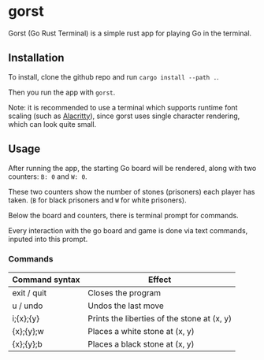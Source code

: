 # gorst
Gorst (Go Rust Terminal) is a simple rust app for playing Go in the terminal.

## Installation

To install, clone the github repo and run `cargo install --path .`.

Then you run the app with `gorst`.

Note: it is recommended to use a terminal which supports runtime font scaling (such as [Alacritty](https://github.com/alacritty/alacritty)), since gorst uses single character rendering, which can look quite small.

## Usage

After running the app, the starting Go board will be rendered, along with two counters: `B: 0` and `W: 0`.

These two counters show the number of stones (prisoners) each player has taken. (`B` for black prisoners and `W` for white prisoners).

Below the board and counters, there is terminal prompt for commands.

Every interaction with the go board and game is done via text commands, inputed into this prompt.

### Commands

| Command syntax | Effect                                      |
|----------------|---------------------------------------------|
| exit / quit    | Closes the program                          |
| u / undo       | Undos the last move                         |
| i;{x};{y}      | Prints the liberties of the stone at (x, y) |
| {x};{y};w      | Places a white stone at (x, y)              |
| {x};{y};b      | Places a black stone at (x, y)              |

